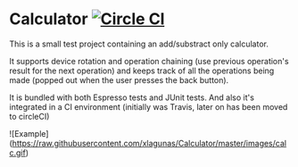 # Calculator [![Circle CI](https://circleci.com/gh/xlagunas/Calculator/tree/master.svg?style=svg)](https://circleci.com/gh/xlagunas/Calculator/tree/master)

This is a small test project containing an add/substract only calculator.

It supports device rotation and operation chaining (use previous operation's result for the next operation) 
and keeps track of all the operations being made (popped out when the user presses the back button). 

It is bundled with both Espresso tests and JUnit tests.
And also it's integrated in a CI environment (initially was Travis, later on has been moved to circleCI)

![Example] (https://raw.githubusercontent.com/xlagunas/Calculator/master/images/calc.gif)


